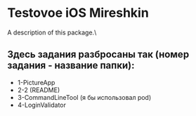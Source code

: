 # Testovoe iOS Mireshkin

A description of this package.\

## Здесь задания разбросаны так (номер задания - название папки):
- 1-PictureApp
- 2-2 (README)
- 3-CommandLineTool (я бы использовал pod)
- 4-LoginValidator
